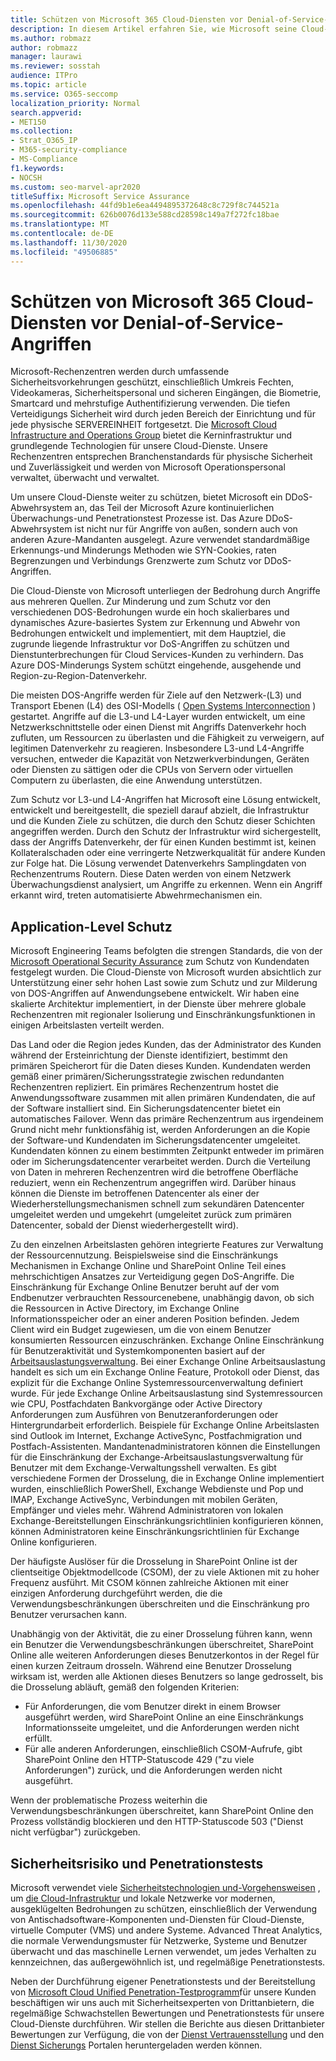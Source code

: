 ```yaml
---
title: Schützen von Microsoft 365 Cloud-Diensten vor Denial-of-Service-Angriffen
description: In diesem Artikel erfahren Sie, wie Microsoft seine Cloud-Dienste vor Denial-of-Service-Angriffen (DOS) verteidigt.
ms.author: robmazz
author: robmazz
manager: laurawi
ms.reviewer: sosstah
audience: ITPro
ms.topic: article
ms.service: O365-seccomp
localization_priority: Normal
search.appverid:
- MET150
ms.collection:
- Strat_O365_IP
- M365-security-compliance
- MS-Compliance
f1.keywords:
- NOCSH
ms.custom: seo-marvel-apr2020
titleSuffix: Microsoft Service Assurance
ms.openlocfilehash: 44fd9b1e6ea4494895372648c8c729f8c744521a
ms.sourcegitcommit: 626b0076d133e588cd28598c149a7f272fc18bae
ms.translationtype: MT
ms.contentlocale: de-DE
ms.lasthandoff: 11/30/2020
ms.locfileid: "49506885"
---
```

# <a name="defending-microsoft-365-cloud-services-against-denial-of-service-attacks"></a>Schützen von Microsoft 365 Cloud-Diensten vor Denial-of-Service-Angriffen

Microsoft-Rechenzentren werden durch umfassende Sicherheitsvorkehrungen geschützt, einschließlich Umkreis Fechten, Videokameras, Sicherheitspersonal und sicheren Eingängen, die Biometrie, Smartcard und mehrstufige Authentifizierung verwenden. Die tiefen Verteidigungs Sicherheit wird durch jeden Bereich der Einrichtung und für jede physische SERVEREINHEIT fortgesetzt. Die [Microsoft Cloud Infrastructure and Operations Group](https://www.microsoft.com/cloud-platform/global-datacenters) bietet die Kerninfrastruktur und grundlegende Technologien für unsere Cloud-Dienste. Unsere Rechenzentren entsprechen Branchenstandards für physische Sicherheit und Zuverlässigkeit und werden von Microsoft Operationspersonal verwaltet, überwacht und verwaltet.

Um unsere Cloud-Dienste weiter zu schützen, bietet Microsoft ein DDoS-Abwehrsystem an, das Teil der Microsoft Azure kontinuierlichen Überwachungs-und Penetrationstest Prozesse ist. Das Azure DDoS-Abwehrsystem ist nicht nur für Angriffe von außen, sondern auch von anderen Azure-Mandanten ausgelegt. Azure verwendet standardmäßige Erkennungs-und Minderungs Methoden wie SYN-Cookies, raten Begrenzungen und Verbindungs Grenzwerte zum Schutz vor DDoS-Angriffen.

Die Cloud-Dienste von Microsoft unterliegen der Bedrohung durch Angriffe aus mehreren Quellen. Zur Minderung und zum Schutz vor den verschiedenen DOS-Bedrohungen wurde ein hoch skalierbares und dynamisches Azure-basiertes System zur Erkennung und Abwehr von Bedrohungen entwickelt und implementiert, mit dem Hauptziel, die zugrunde liegende Infrastruktur vor DoS-Angriffen zu schützen und Dienstunterbrechungen für Cloud Services-Kunden zu verhindern. Das Azure DOS-Minderungs System schützt eingehende, ausgehende und Region-zu-Region-Datenverkehr.

Die meisten DOS-Angriffe werden für Ziele auf den Netzwerk-(L3) und Transport Ebenen (L4) des OSI-Modells ( [Open Systems Interconnection](https://docs.microsoft.com/windows-hardware/drivers/network/windows-network-architecture-and-the-osi-model) ) gestartet. Angriffe auf die L3-und L4-Layer wurden entwickelt, um eine Netzwerkschnittstelle oder einen Dienst mit Angriffs Datenverkehr hoch zufluten, um Ressourcen zu überlasten und die Fähigkeit zu verweigern, auf legitimen Datenverkehr zu reagieren. Insbesondere L3-und L4-Angriffe versuchen, entweder die Kapazität von Netzwerkverbindungen, Geräten oder Diensten zu sättigen oder die CPUs von Servern oder virtuellen Computern zu überlasten, die eine Anwendung unterstützen.

Zum Schutz vor L3-und L4-Angriffen hat Microsoft eine Lösung entwickelt, entwickelt und bereitgestellt, die speziell darauf abzielt, die Infrastruktur und die Kunden Ziele zu schützen, die durch den Schutz dieser Schichten angegriffen werden. Durch den Schutz der Infrastruktur wird sichergestellt, dass der Angriffs Datenverkehr, der für einen Kunden bestimmt ist, keinen Kollateralschaden oder eine verringerte Netzwerkqualität für andere Kunden zur Folge hat. Die Lösung verwendet Datenverkehrs Samplingdaten von Rechenzentrums Routern. Diese Daten werden von einem Netzwerk Überwachungsdienst analysiert, um Angriffe zu erkennen. Wenn ein Angriff erkannt wird, treten automatisierte Abwehrmechanismen ein.

## <a name="application-level-defenses"></a>Application-Level Schutz
Microsoft Engineering Teams befolgten die strengen Standards, die von der [Microsoft Operational Security Assurance](https://www.microsoft.com/SDL/OperationalSecurityAssurance) zum Schutz von Kundendaten festgelegt wurden. Die Cloud-Dienste von Microsoft wurden absichtlich zur Unterstützung einer sehr hohen Last sowie zum Schutz und zur Milderung von DOS-Angriffen auf Anwendungsebene entwickelt. Wir haben eine skalierte Architektur implementiert, in der Dienste über mehrere globale Rechenzentren mit regionaler Isolierung und Einschränkungsfunktionen in einigen Arbeitslasten verteilt werden.

Das Land oder die Region jedes Kunden, das der Administrator des Kunden während der Ersteinrichtung der Dienste identifiziert, bestimmt den primären Speicherort für die Daten dieses Kunden. Kundendaten werden gemäß einer primären/Sicherungsstrategie zwischen redundanten Rechenzentren repliziert. Ein primäres Rechenzentrum hostet die Anwendungssoftware zusammen mit allen primären Kundendaten, die auf der Software installiert sind. Ein Sicherungsdatencenter bietet ein automatisches Failover. Wenn das primäre Rechenzentrum aus irgendeinem Grund nicht mehr funktionsfähig ist, werden Anforderungen an die Kopie der Software-und Kundendaten im Sicherungsdatencenter umgeleitet. Kundendaten können zu einem bestimmten Zeitpunkt entweder im primären oder im Sicherungsdatencenter verarbeitet werden. Durch die Verteilung von Daten in mehreren Rechenzentren wird die betroffene Oberfläche reduziert, wenn ein Rechenzentrum angegriffen wird. Darüber hinaus können die Dienste im betroffenen Datencenter als einer der Wiederherstellungsmechanismen schnell zum sekundären Datencenter umgeleitet werden und umgekehrt (umgeleitet zurück zum primären Datencenter, sobald der Dienst wiederhergestellt wird).

Zu den einzelnen Arbeitslasten gehören integrierte Features zur Verwaltung der Ressourcennutzung. Beispielsweise sind die Einschränkungs Mechanismen in Exchange Online und SharePoint Online Teil eines mehrschichtigen Ansatzes zur Verteidigung gegen DoS-Angriffe. Die Einschränkung für Exchange Online Benutzer beruht auf der vom Endbenutzer verbrauchten Ressourcenebene, unabhängig davon, ob sich die Ressourcen in Active Directory, im Exchange Online Informationsspeicher oder an einer anderen Position befinden. Jedem Client wird ein Budget zugewiesen, um die von einem Benutzer konsumierten Ressourcen einzuschränken. Exchange Online Einschränkung für Benutzeraktivität und Systemkomponenten basiert auf der [Arbeitsauslastungsverwaltung](https://technet.microsoft.com/library/jj150503(v=exchg.150).aspx). Bei einer Exchange Online Arbeitsauslastung handelt es sich um ein Exchange Online Feature, Protokoll oder Dienst, das explizit für die Exchange Online Systemressourcenverwaltung definiert wurde. Für jede Exchange Online Arbeitsauslastung sind Systemressourcen wie CPU, Postfachdaten Bankvorgänge oder Active Directory Anforderungen zum Ausführen von Benutzeranforderungen oder Hintergrundarbeit erforderlich. Beispiele für Exchange Online Arbeitslasten sind Outlook im Internet, Exchange ActiveSync, Postfachmigration und Postfach-Assistenten. Mandantenadministratoren können die Einstellungen für die Einschränkung der Exchange-Arbeitsauslastungsverwaltung für Benutzer mit dem Exchange-Verwaltungsshell verwalten. Es gibt verschiedene Formen der Drosselung, die in Exchange Online implementiert wurden, einschließlich PowerShell, Exchange Webdienste und Pop und IMAP, Exchange ActiveSync, Verbindungen mit mobilen Geräten, Empfänger und vieles mehr. Während Administratoren von lokalen Exchange-Bereitstellungen Einschränkungsrichtlinien konfigurieren können, können Administratoren keine Einschränkungsrichtlinien für Exchange Online konfigurieren.

Der häufigste Auslöser für die Drosselung in SharePoint Online ist der clientseitige Objektmodellcode (CSOM), der zu viele Aktionen mit zu hoher Frequenz ausführt. Mit CSOM können zahlreiche Aktionen mit einer einzigen Anforderung durchgeführt werden, die die Verwendungsbeschränkungen überschreiten und die Einschränkung pro Benutzer verursachen kann.

Unabhängig von der Aktivität, die zu einer Drosselung führen kann, wenn ein Benutzer die Verwendungsbeschränkungen überschreitet, SharePoint Online alle weiteren Anforderungen dieses Benutzerkontos in der Regel für einen kurzen Zeitraum drosseln. Während eine Benutzer Drosselung wirksam ist, werden alle Aktionen dieses Benutzers so lange gedrosselt, bis die Drosselung abläuft, gemäß den folgenden Kriterien:
- Für Anforderungen, die vom Benutzer direkt in einem Browser ausgeführt werden, wird SharePoint Online an eine Einschränkungs Informationsseite umgeleitet, und die Anforderungen werden nicht erfüllt.
- Für alle anderen Anforderungen, einschließlich CSOM-Aufrufe, gibt SharePoint Online den HTTP-Statuscode 429 ("zu viele Anforderungen") zurück, und die Anforderungen werden nicht ausgeführt.

Wenn der problematische Prozess weiterhin die Verwendungsbeschränkungen überschreitet, kann SharePoint Online den Prozess vollständig blockieren und den HTTP-Statuscode 503 ("Dienst nicht verfügbar") zurückgeben.

## <a name="vulnerability-and-penetration-testing"></a>Sicherheitsrisiko und Penetrationstests
Microsoft verwendet viele [Sicherheitstechnologien und-Vorgehensweisen](https://www.microsoft.com/trustcenter/security/threatmanagement) , um [die Cloud-Infrastruktur](https://blogs.technet.microsoft.com/hybridcloud/2015/05/05/protecting-your-datacenter-and-cloud-from-emerging-threats/) und lokale Netzwerke vor modernen, ausgeklügelten Bedrohungen zu schützen, einschließlich der Verwendung von Antischadsoftware-Komponenten und-Diensten für Cloud-Dienste, virtuelle Computer (VMS) und andere Systeme. Advanced Threat Analytics, die normale Verwendungsmuster für Netzwerke, Systeme und Benutzer überwacht und das maschinelle Lernen verwendet, um jedes Verhalten zu kennzeichnen, das außergewöhnlich ist, und regelmäßige Penetrationstests.

Neben der Durchführung eigener Penetrationstests und der Bereitstellung von [Microsoft Cloud Unified Penetration-Testprogramm](https://technet.microsoft.com/mt784683)für unsere Kunden beschäftigen wir uns auch mit Sicherheitsexperten von Drittanbietern, die regelmäßige Schwachstellen Bewertungen und Penetrationstests für unsere Cloud-Dienste durchführen. Wir stellen die Berichte aus diesen Drittanbieter Bewertungen zur Verfügung, die von der [Dienst Vertrauensstellung](https://aka.ms/STP) und den [Dienst Sicherungs](https://aka.ms/ServiceAssurance) Portalen heruntergeladen werden können.
